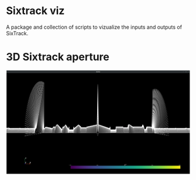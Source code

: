 # Sixtrack viz

A package and collection of scripts to vizualize the inputs and outputs of SixTrack.

# 3D Sixtrack aperture

![Sixtrack aperture model](/screenshots/aper_plot_IP.png)

